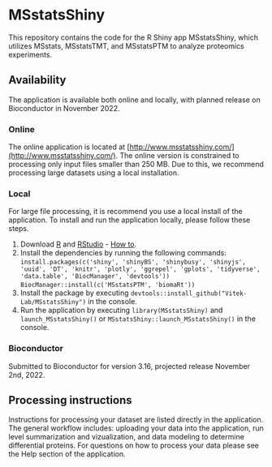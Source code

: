 # MSstatsShiny

This repository contains the code for the R Shiny app MSstatsShiny, which 
utilizes MSstats, MSstatsTMT, and MSstatsPTM to analyze proteomics experiments.

## Availability

The application is available both online and locally, with planned release on 
Bioconductor in November 2022.

### Online

The online application is located at 
[http://www.msstatsshiny.com/](http://www.msstatsshiny.com/). The online version
is constrained to processing only input files smaller than 250 MB. Due to this, 
we recommend processing large datasets using a local installation.

### Local

For large file processing, it is recommend you use a local install of the 
application. To install and run the application locally, please follow these 
steps.

1. Download [R](https://www.r-project.org/) and [RStudio](https://www.rstudio.com/products/rstudio/download/) - [How to](https://rstudio-education.github.io/hopr/starting.html).
2. Install the dependencies by running the following commands:
`install.packages(c('shiny', 'shinyBS', 'shinybusy', 'shinyjs', 'uuid', 'DT', 'knitr', 'plotly', 'ggrepel', 'gplots', 'tidyverse', 'data.table', 'BiocManager', 'devtools'))`
`BiocManager::install(c('MSstatsPTM', 'biomaRt'))`
3. Install the package by executing `devtools::install_github("Vitek-Lab/MSstatsShiny")` in the console.
4. Run the application by executing `library(MSstatsShiny)` and `launch_MSstatsShiny()` or `MSstatsShiny::launch_MSstatsShiny()` in the console.

### Bioconductor

Submitted to Bioconductor for version 3.16, projected release November 2nd, 2022.

## Processing instructions

Instructions for processing your dataset are listed directly in the application. The general workflow includes: uploading your data into the application, run level summarization and vizualization, and data modeling to determine differential proteins. For questions on how to process your data please see the Help section of the application.
